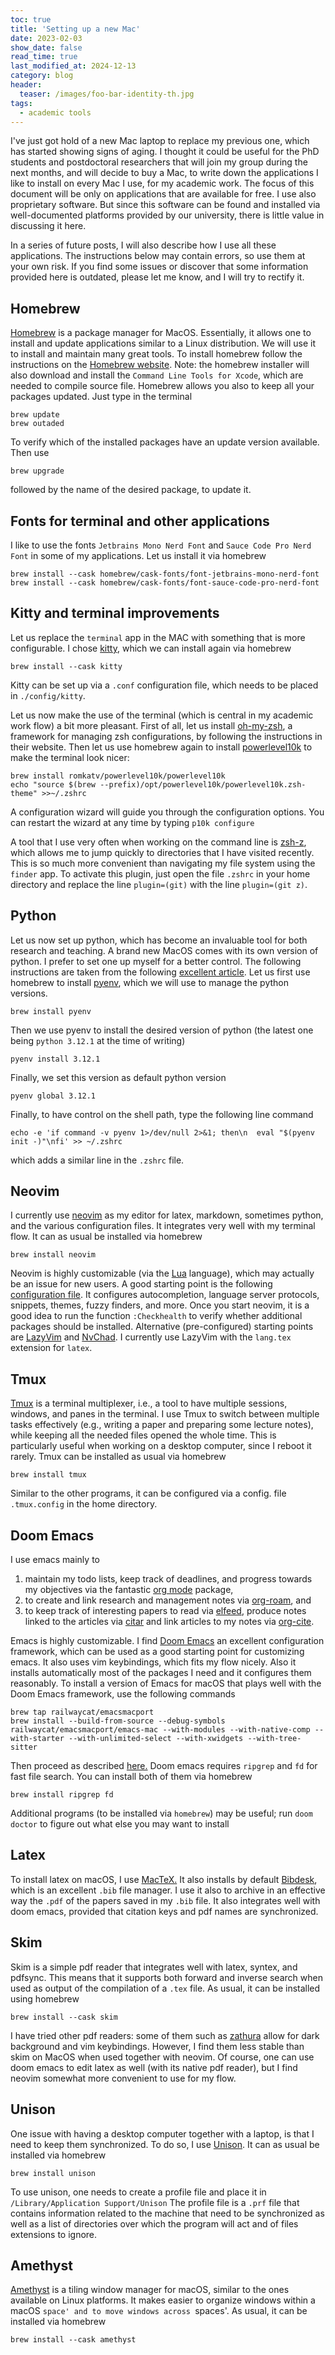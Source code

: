 ```yaml
---
toc: true
title: 'Setting up a new Mac'
date: 2023-02-03
show_date: false
read_time: true
last_modified_at: 2024-12-13
category: blog
header:
  teaser: /images/foo-bar-identity-th.jpg
tags:
  - academic tools
---
```


I've just got hold of a new Mac laptop to replace my previous one, which has started
showing signs of aging.
I thought it could be useful for the PhD students and postdoctoral researchers that will
join my group during the next months, and will decide to buy a Mac, to write down the
applications I like to install on every Mac I use, for my
academic work. The focus of this document will be only on applications that are available
for free. I use also proprietary software. But since this software can be found and
installed via well-documented
platforms provided by our university, there is little value in discussing it here.

In a series of future posts, I will also describe how I use all these applications.
The instructions below may contain errors, so use them at your own risk. If you find
some issues or discover that some information provided here is outdated, please let me know, and I will try
to rectify it.

## Homebrew

[Homebrew](https://brew.sh) is a package manager for MacOS. Essentially, it allows one to install and update
applications similar to a Linux distribution.
We will use it to install and maintain many great tools.
To install homebrew follow the instructions on the [Homebrew website](https://brew.sh).
Note: the homebrew installer will also download and install the `Command Line Tools for
Xcode`, which are needed to compile source file.
Homebrew allows you also to keep all your packages updated. Just type in the terminal

    brew update
    brew outaded

To verify which of the installed packages have an update version available.
Then use

    brew upgrade

followed by the name of the desired package, to update it.

## Fonts for terminal and other applications

I like to use the fonts `Jetbrains Mono Nerd Font` and `Sauce Code Pro Nerd Font`  in some of my applications.
Let us install it via homebrew

    brew install --cask homebrew/cask-fonts/font-jetbrains-mono-nerd-font
    brew install --cask homebrew/cask-fonts/font-sauce-code-pro-nerd-font

## Kitty and terminal improvements

Let us replace the `terminal` app in the MAC with something that is more configurable. I
chose [kitty](https://sw.kovidgoyal.net/kitty/), which we can install again via homebrew

    brew install --cask kitty

Kitty can be set up via a `.conf` configuration file, which needs to be placed in
`./config/kitty`.

Let us now make the use of the terminal (which is central in my academic work flow) a bit
more pleasant.
First of all, let us install [oh-my-zsh](https://ohmyz.sh/#install), a framework for managing zsh configurations, by following the instructions in their website.
Then let us use homebrew again to install [powerlevel10k](https://github.com/romkatv/powerlevel10k#homebrew) to make the terminal look nicer:

    brew install romkatv/powerlevel10k/powerlevel10k
    echo "source $(brew --prefix)/opt/powerlevel10k/powerlevel10k.zsh-theme" >>~/.zshrc

A configuration wizard will guide you through the configuration options. You can restart
the wizard at any time by typing `p10k configure`

A tool that I use very often when working on the command line is [zsh-z](https://github.com/agkozak/zsh-z), which allows me
to jump quickly to directories that I have visited recently.
This is so much more convenient than navigating my file system using the `finder` app.
To activate this plugin, just open the file `.zshrc` in your home directory and replace
the line `plugin=(git)` with the line `plugin=(git z)`.

## Python

Let us now set up python, which has become an invaluable tool for both research and
teaching.
A brand new MacOS comes with its own version of python. I prefer to set one up myself for
a better control. The following instructions are taken from the following [excellent
article](https://opensource.com/article/19/5/python-3-default-mac).
Let us first use homebrew to install [pyenv](https://github.com/pyenv/pyenv), which we will use to manage the python versions.

    brew install pyenv

Then we use pyenv to install the desired version of python (the latest one being `python
3.12.1` at the time of writing)

    pyenv install 3.12.1

Finally, we set this version as default python version

    pyenv global 3.12.1

Finally, to have control on the shell path, type the following line command

    echo -e 'if command -v pyenv 1>/dev/null 2>&1; then\n  eval "$(pyenv init -)"\nfi' >> ~/.zshrc

which adds a similar line in the `.zshrc` file.

## Neovim

I currently use [neovim](https://neovim.io) as my editor for latex, markdown, sometimes python, and the various
configuration files. It integrates very well with my terminal flow.
It can as usual be installed via homebrew

    brew install neovim

Neovim is highly customizable (via the [Lua](https://www.lua.org) language), which may actually be an issue for
new users.
A good starting point is the following [configuration file](https://github.com/nvim-lua/kickstart.nvim).
It configures autocompletion, language server protocols, snippets, themes, fuzzy finders, and more.
Once you start neovim, it is a good idea to run the function `:Checkhealth` to verify
whether additional packages should be installed.
Alternative (pre-configured) starting points are [LazyVim](https://www.lazyvim.org) and [NvChad](https://github.com/NvChad/NvChad).
I currently use LazyVim with the `lang.tex` extension for `latex`.

## Tmux

[Tmux](https://github.com/tmux/tmux/wiki) is a terminal multiplexer, i.e., a tool to have multiple sessions, windows, and
panes in the terminal. I use Tmux to switch between multiple tasks effectively (e.g., writing a paper
and preparing some lecture notes), while keeping all the needed files opened the whole
time. This is particularly useful when working on a desktop computer, since I reboot it
rarely.
Tmux can be installed as usual via homebrew

    brew install tmux

Similar to the other programs, it can be configured via a config. file `.tmux.config` in the
home directory.

## Doom Emacs

I use emacs mainly to

1. maintain my todo lists, keep track of deadlines, and progress
towards my objectives via the fantastic [org mode](https://orgmode.org) package,
2. to
create and link research and management notes via [org-roam](https://www.orgroam.com), and
3. to keep track of interesting papers to read via
[elfeed](https://github.com/skeeto/elfeed), produce notes linked to the articles via
[citar](https://github.com/emacs-citar/citar) and link articles to my notes via [org-cite](https://orgmode.org/manual/Citations.html).

Emacs is highly customizable. I find [Doom Emacs](https://github.com/doomemacs/doomemacs) an excellent configuration framework,
which can be used as a good starting point for customizing emacs. It also uses vim
keybindings, which fits my flow nicely.
Also it installs automatically most of the packages I need and it configures them reasonably.
To install a version of Emacs for macOS that plays well with the Doom Emacs framework,
use the following commands

    brew tap railwaycat/emacsmacport
    brew install --build-from-source --debug-symbols railwaycat/emacsmacport/emacs-mac --with-modules --with-native-comp --with-starter --with-unlimited-select --with-xwidgets --with-tree-sitter

Then proceed as described [here.](https://github.com/doomemacs/doomemacs/blob/master/docs/getting_started.org#doom-emacs)
Doom emacs requires `ripgrep` and `fd` for fast file search. You can install both of them
via homebrew

    brew install ripgrep fd

Additional programs (to be installed via `homebrew`) may be useful; run `doom doctor` to figure out
what else you may want to install

## Latex

To install latex on macOS, I use [MacTeX.](https://www.tug.org/mactex/)
It also installs by default [Bibdesk](https://bibdesk.sourceforge.io), which is an excellent `.bib` file manager.
I use it also to archive in an effective way the `.pdf` of the papers saved in my `.bib` file.
It also integrates well with doom emacs, provided that citation keys and pdf names are synchronized.

## Skim

Skim is a simple pdf reader that integrates well with latex, syntex, and pdfsync.
This means that it supports both forward and inverse search when used as output of the
compilation of a `.tex` file.
As usual, it can be installed using homebrew

    brew install --cask skim

I have tried other pdf readers: some of them such as [zathura](https://pwmt.org/projects/zathura/plugins/) allow for dark background and
vim keybindings. However, I find them less stable than skim on MacOS when used together with neovim.
Of course, one can use doom emacs to edit latex as well (with its native pdf reader), but I find neovim somewhat more
convenient to use for my flow.

## Unison

One issue with having a desktop computer together with a laptop, is that I need to keep
them synchronized. To do so, I use [Unison](https://github.com/bcpierce00/unison).
It can as usual be installed via homebrew

    brew install unison

To use unison, one needs to create a profile file and place it in `/Library/Application
Support/Unison`
The profile file is a `.prf` file that contains information related to the machine
that need to be synchronized as well as a list of directories over which the program will
act and of files extensions to ignore.

## Amethyst

[Amethyst](https://github.com/ianyh/Amethyst) is a tiling window manager for macOS,
similar to the ones available on Linux platforms.
It makes easier to organize windows within a macOS `space' and to move windows across
`spaces'. As usual, it can be installed via homebrew

    brew install --cask amethyst
